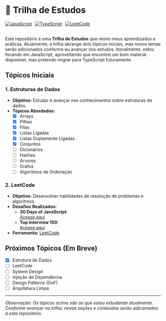 # 🧠 Trilha de Estudos

<div style="display: flex; align-items: center; gap: 10px;">
  <a href="https://developer.mozilla.org/en-US/docs/Web/JavaScript">
    <img src="https://img.shields.io/badge/-JavaScript-F7DF1E?logo=javascript&logoColor=black" alt="JavaScript">
  </a>
  <a href="https://www.typescriptlang.org/">
    <img src="https://img.shields.io/badge/-TypeScript-3178C6?logo=typescript&logoColor=white" alt="TypeScript">
  </a>
  <a href="https://leetcode.com/">
    <img src="https://img.shields.io/badge/-LeetCode-FFA116?logo=leetcode&logoColor=black" alt="LeetCode">
  </a>
</div>

<br>

Este repositório é uma **Trilha de Estudos** que reúne meus aprendizados e práticas. Atualmente, a trilha abrange dois tópicos iniciais, mas novos temas serão adicionados conforme eu avançar nos estudos. Inicialmente, estou focando em JavaScript, aproveitando que encontrei um bom material disponível, mas pretendo migrar para TypeScript futuramente.

## Tópicos Iniciais

### 1. Estruturas de Dados

- **Objetivo:** Estudar e avançar nos conhecimentos sobre estruturas de dados.
- **Tópicos Abordados:**
  - [x] Arrays
  - [x] Pilhas
  - [x] Filas
  - [x] Listas Ligadas
  - [x] Listas Duplamente Ligadas
  - [x] Conjuntos
  - [ ] Dicionários
  - [ ] Hashes
  - [ ] Árvores
  - [ ] Grafos
  - [ ] Algoritmos de Ordenação

### 2. LeetCode

- **Objetivo:** Desenvolver habilidades de resolução de problemas e algoritmos.
- **Desafios Realizados:**
  - **30 Days of JavaScript:**  
    [Acesse aqui](https://leetcode.com/studyplan/30-days-of-javascript/)
  - **Top Interview 150:**  
    [Acesse aqui](https://leetcode.com/studyplan/top-interview-150/)
- **Ferramenta:** [LeetCode](https://leetcode.com/)

## Próximos Tópicos (Em Breve)

- [x] Estrutura de Dados
- [ ] LeetCode
- [ ] System Design
- [ ] Injeção de Dependência
- [ ] Design Patterns (GoF)
- [ ] Arquitetura Limpa

---

_Observação: Os tópicos acima são os que estou estudando atualmente. Conforme avançar na trilha, novas seções e conteúdos serão adicionados a este repositório._
